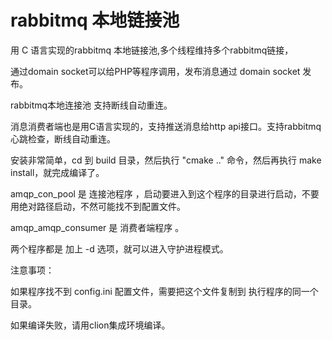 # rabbitmq 本地链接池 #

用 C 语言实现的rabbitmq 本地链接池,多个线程维持多个rabbitmq链接，

通过domain socket可以给PHP等程序调用，发布消息通过 domain socket 发布。

rabbitmq本地连接池 支持断线自动重连。

消息消费者端也是用C语言实现的，支持推送消息给http api接口。支持rabbitmq心跳检查，断线自动重连。

安装非常简单，cd 到 build 目录，然后执行 "cmake .." 命令，然后再执行 make install，就完成编译了。

amqp_con_pool 是 连接池程序 ，启动要进入到这个程序的目录进行启动，不要 用绝对路径启动，不然可能找不到配置文件。

amqp_amqp_consumer 是 消费者端程序 。

两个程序都是 加上 -d 选项，就可以进入守护进程模式。

注意事项：

如果程序找不到 config.ini 配置文件，需要把这个文件复制到 执行程序的同一个目录。

如果编译失败，请用clion集成环境编译。